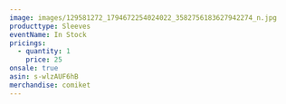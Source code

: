 ```yaml
---
image: images/129581272_1794672254024022_3582756183627942274_n.jpg
producttype: Sleeves
eventName: In Stock
pricings:
  - quantity: 1
    price: 25
onsale: true
asin: s-wlzAUF6hB
merchandise: comiket
---
```

